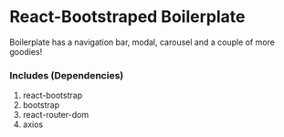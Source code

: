 # React-Bootstraped Boilerplate

Boilerplate has a navigation bar, modal, carousel and a couple of more goodies!

### Includes (Dependencies)
1. react-bootstrap
2. bootstrap
3. react-router-dom
4. axios
